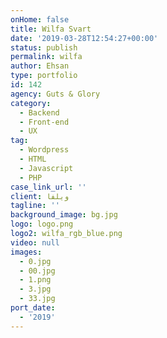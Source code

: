 ```yaml
---
onHome: false
title: Wilfa Svart
date: '2019-03-28T12:54:27+00:00'
status: publish
permalink: wilfa
author: Ehsan
type: portfolio
id: 142
agency: Guts & Glory
category:
  - Backend
  - Front-end
  - UX
tag:
  - Wordpress
  - HTML
  - Javascript
  - PHP
case_link_url: ''
client: ویلفا
tagline: ''
background_image: bg.jpg
logo: logo.png
logo2: wilfa_rgb_blue.png
video: null
images:
  - 0.jpg
  - 00.jpg
  - 1.png
  - 3.jpg
  - 33.jpg
port_date:
  - '2019'
---
```



